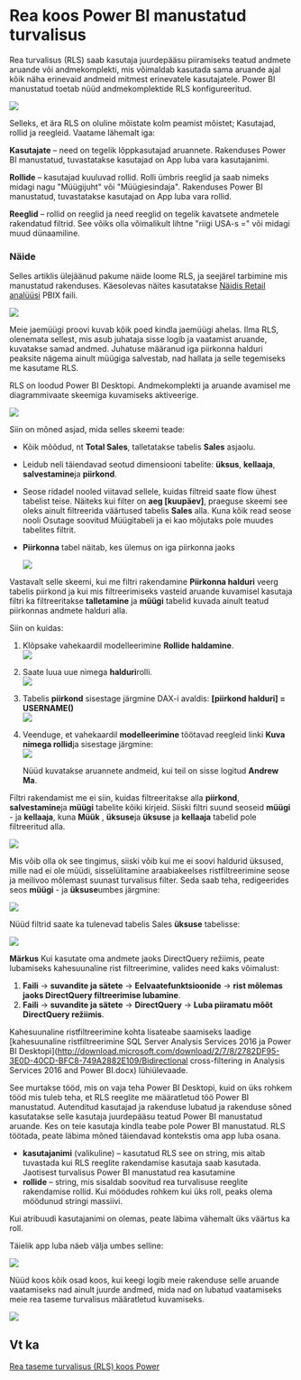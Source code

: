 <properties
   pageTitle="Rea-ja Power BI manustatud turvalisuse"
   description="Rea-ja Power BI manustatud turvalisuse üksikasjad"
   services="power-bi-embedded"
   documentationCenter=""
   authors="guyinacube"
   manager="erikre"
   editor=""
   tags=""/>
<tags
   ms.service="power-bi-embedded"
   ms.devlang="NA"
   ms.topic="article"
   ms.tgt_pltfrm="NA"
   ms.workload="powerbi"
   ms.date="10/04/2016"
   ms.author="asaxton"/>

# <a name="row-level-security-with-power-bi-embedded"></a>Rea koos Power BI manustatud turvalisus

Rea turvalisus (RLS) saab kasutaja juurdepääsu piiramiseks teatud andmete aruande või andmekomplekti, mis võimaldab kasutada sama aruande ajal kõik näha erinevaid andmeid mitmest erinevatele kasutajatele. Power BI manustatud toetab nüüd andmekomplektide RLS konfigureeritud.

![](media\power-bi-embedded-rls\pbi-embedded-rls-flow-1.png)

Selleks, et ära RLS on oluline mõistate kolm peamist mõistet; Kasutajad, rollid ja reegleid. Vaatame lähemalt iga:

**Kasutajate** – need on tegelik lõppkasutajad aruannete. Rakenduses Power BI manustatud, tuvastatakse kasutajad on App luba vara kasutajanimi.

**Rollide** – kasutajad kuuluvad rollid. Rolli ümbris reeglid ja saab nimeks midagi nagu "Müügijuht" või "Müügiesindaja". Rakenduses Power BI manustatud, tuvastatakse kasutajad on App luba vara rollid.

**Reeglid** – rollid on reeglid ja need reeglid on tegelik kavatsete andmetele rakendatud filtrid. See võiks olla võimalikult lihtne "riigi USA-s =" või midagi muud dünaamiline.

### <a name="example"></a>Näide

Selles artiklis ülejäänud pakume näide loome RLS, ja seejärel tarbimine mis manustatud rakenduses. Käesolevas näites kasutatakse [Näidis Retail analüüsi](http://go.microsoft.com/fwlink/?LinkID=780547) PBIX faili.

![](media\power-bi-embedded-rls\pbi-embedded-rls-scenario-2.png)

Meie jaemüügi proovi kuvab kõik poed kindla jaemüügi ahelas. Ilma RLS, olenemata sellest, mis asub juhataja sisse logib ja vaatamist aruande, kuvatakse samad andmed. Juhatuse määranud iga piirkonna halduri peaksite nägema ainult müügiga salvestab, nad hallata ja selle tegemiseks me kasutame RLS.

RLS on loodud Power BI Desktopi. Andmekomplekti ja aruande avamisel me diagrammivaate skeemiga kuvamiseks aktiveerige.

![](media\power-bi-embedded-rls\pbi-embedded-rls-diagram-view-3.png)

Siin on mõned asjad, mida selles skeemi teade:

-   Kõik mõõdud, nt **Total Sales**, talletatakse tabelis **Sales** asjaolu.
-   Leidub neli täiendavad seotud dimensiooni tabelite: **üksus**, **kellaaja**, **salvestamine**ja **piirkond**.
-   Seose ridadel nooled viitavad sellele, kuidas filtreid saate flow ühest tabelist teise. Näiteks kui filter on **aeg [kuupäev]**, praeguse skeemi see oleks ainult filtreerida väärtused tabelis **Sales** alla. Kuna kõik read seose nooli Osutage soovitud Müügitabeli ja ei kao mõjutaks pole muudes tabelites filtrit.
-   **Piirkonna** tabel näitab, kes ülemus on iga piirkonna jaoks

    ![](media\power-bi-embedded-rls\pbi-embedded-rls-district-table-4.png)

Vastavalt selle skeemi, kui me filtri rakendamine **Piirkonna halduri** veerg tabelis piirkond ja kui mis filtreerimiseks vasteid aruande kuvamisel kasutaja filtri ka filtreeritakse **talletamine** ja **müügi** tabelid kuvada ainult teatud piirkonnas andmete halduri alla.

Siin on kuidas:

1.  Klõpsake vahekaardil modelleerimine **Rollide haldamine**.  
![](media\power-bi-embedded-rls\pbi-embedded-rls-modeling-tab-5.png)

2.  Saate luua uue nimega **halduri**rolli.  
![](media\power-bi-embedded-rls\pbi-embedded-rls-manager-role-6.png)

3.  Tabelis **piirkond** sisestage järgmine DAX-i avaldis: **[piirkond halduri] = USERNAME()**  
![](media\power-bi-embedded-rls\pbi-embedded-rls-manager-role-7.png)

4.  Veenduge, et vahekaardil **modelleerimine** töötavad reegleid linki **Kuva nimega rollid**ja sisestage järgmine:  
![](media\power-bi-embedded-rls\pbi-embedded-rls-view-as-roles-8.png)

    Nüüd kuvatakse aruannete andmeid, kui teil on sisse logitud **Andrew Ma**.

Filtri rakendamist me ei siin, kuidas filtreeritakse alla **piirkond**, **salvestamine**ja **müügi** tabelite kõiki kirjeid. Siiski filtri suund seoseid **müügi** - ja **kellaaja**, kuna **Müük** , **üksuse**ja **üksuse** ja **kellaaja** tabelid pole filtreeritud alla.

![](media\power-bi-embedded-rls\pbi-embedded-rls-diagram-view-9.png)

Mis võib olla ok see tingimus, siiski võib kui me ei soovi haldurid üksused, mille nad ei ole müüdi, sisselülitamine araabiakeelses ristfiltreerimine seose ja meilivoo mõlemast suunast turvalisus filter. Seda saab teha, redigeerides seos **müügi** - ja **üksuse**umbes järgmine:

![](media\power-bi-embedded-rls\pbi-embedded-rls-edit-relationship-10.png)

Nüüd filtrid saate ka tulenevad tabelis Sales **üksuse** tabelisse:

![](media\power-bi-embedded-rls\pbi-embedded-rls-diagram-view-11.png)

**Märkus** Kui kasutate oma andmete jaoks DirectQuery režiimis, peate lubamiseks kahesuunaline rist filtreerimine, valides need kaks võimalust:

1.  **Faili** -> **suvandite ja sätete** -> **Eelvaatefunktsioonide** -> **rist mõlemas jaoks DirectQuery filtreerimise lubamine**.
2.  **Faili** -> **suvandite ja sätete** -> **DirectQuery** -> **Luba piiramatu mõõt DirectQuery režiimis**.


Kahesuunaline ristfiltreerimine kohta lisateabe saamiseks laadige [kahesuunaline ristfiltreerimine SQL Server Analysis Services 2016 ja Power BI Desktopi](http://download.microsoft.com/download/2/7/8/2782DF95-3E0D-40CD-BFC8-749A2882E109/Bidirectional cross-filtering in Analysis Services 2016 and Power BI.docx) lühiülevaade.

See murtakse tööd, mis on vaja teha Power BI Desktopi, kuid on üks rohkem tööd mis tuleb teha, et RLS reeglite me määratletud töö Power BI manustatud. Autenditud kasutajad ja rakenduse lubatud ja rakenduse sõned kasutatakse selle kasutaja juurdepääsu teatud Power BI manustatud aruande. Kes on teie kasutaja kindla teabe pole Power BI manustatud. RLS töötada, peate läbima mõned täiendavad kontekstis oma app luba osana.
-   **kasutajanimi** (valikuline) – kasutatud RLS see on string, mis aitab tuvastada kui RLS reeglite rakendamise kasutaja saab kasutada. Jaotisest turvalisus Power BI manustatud rea kasutamine
-   **rollide** – string, mis sisaldab soovitud rea turvalisuse reeglite rakendamise rollid. Kui möödudes rohkem kui üks roll, peaks olema möödunud stringi massiivi.

Kui atribuudi kasutajanimi on olemas, peate läbima vähemalt üks väärtus ka roll.

Täielik app luba näeb välja umbes selline:

![](media\power-bi-embedded-rls\pbi-embedded-rls-app-token-string-12.png)

Nüüd koos kõik osad koos, kui keegi logib meie rakenduse selle aruande vaatamiseks nad ainult juurde andmed, mida nad on lubatud vaatamiseks meie rea taseme turvalisus määratletud kuvamiseks.

![](media\power-bi-embedded-rls\pbi-embedded-rls-dashboard-13.png)

## <a name="see-also"></a>Vt ka
[Rea taseme turvalisus (RLS) koos Power](https://powerbi.microsoft.com/en-us/documentation/powerbi-admin-rls/)
